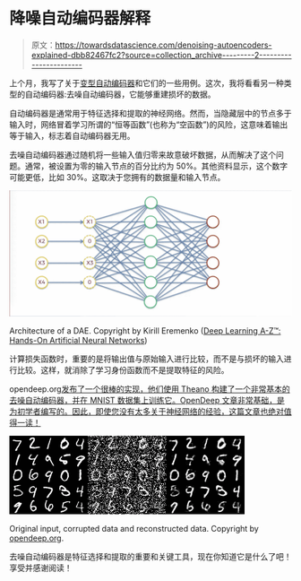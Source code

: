 # 降噪自动编码器解释

> 原文：<https://towardsdatascience.com/denoising-autoencoders-explained-dbb82467fc2?source=collection_archive---------2----------------------->

上个月，我写了关于[变型自动编码器](https://medium.com/@dmonn/what-are-variational-autoencoders-a-simple-explanation-ea7dccafb0e3)和它们的一些用例。这次，我将看看另一种类型的自动编码器:去噪自动编码器，它能够重建损坏的数据。

自动编码器是通常用于特征选择和提取的神经网络。然而，当隐藏层中的节点多于输入时，网络冒着学习所谓的“恒等函数”(也称为“空函数”)的风险，这意味着输出等于输入，标志着自动编码器无用。

去噪自动编码器通过随机将一些输入值归零来故意破坏数据，从而解决了这个问题。通常，被设置为零的输入节点的百分比约为 50%。其他资料显示，这个数字可能更低，比如 30%。这取决于您拥有的数据量和输入节点。

![](img/2ee9365fe3c649f5b274b4a254323bed.png)

Architecture of a DAE. Copyright by Kirill Eremenko ([Deep Learning A-Z™: Hands-On Artificial Neural Networks](https://www.udemy.com/deeplearning))

计算损失函数时，重要的是将输出值与原始输入进行比较，而不是与损坏的输入进行比较。这样，就消除了学习身份函数而不是提取特征的风险。

opendeep.org[发布了一个很棒的实现，他们使用 Theano 构建了一个非常基本的去噪自动编码器，并在 MNIST 数据集上训练它。OpenDeep 文章非常基础，是为初学者编写的。因此，即使您没有太多关于神经网络的经验，这篇文章也绝对值得一读！](http://www.opendeep.org/v0.0.5/docs/tutorial-your-first-model)

![](img/59b01f7dac02f4739dfbc52a1c6f6f1c.png)

Original input, corrupted data and reconstructed data. Copyright by [opendeep.org](http://www.opendeep.org/v0.0.5/docs/tutorial-your-first-model).

去噪自动编码器是特征选择和提取的重要和关键工具，现在你知道它是什么了吧！享受并感谢阅读！